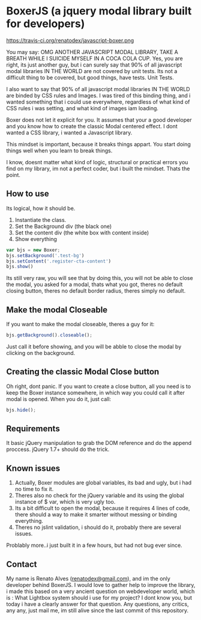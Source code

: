 # BoxerJS (a jquery modal library built for developers)

https://travis-ci.org/renatodex/javascript-boxer.png

You may say: OMG ANOTHER JAVASCRIPT MODAL LIBRARY, TAKE A BREATH WHILE I SUICIDE MYSELF IN A COCA COLA CUP.
Yes, you are right, its just another guy, but i can surely say that 90% of all javascript modal libraries IN THE WORLD are not covered by unit tests.
Its not a difficult thing to be covered, but good things, have tests. Unit Tests.

I also want to say that 90% of all javascript modal libraries IN THE WORLD are binded by CSS rules and Images.
I was tired of this binding thing, and i wanted something that i could use everywhere, regardless of what kind of CSS rules i was setting, and what kind of images iam loading.

Boxer does not let it explicit for you. It assumes that your a good developer and you know how to create the classic Modal centered effect.
I dont wanted a CSS library, i wanted a Javascript library.

This mindset is important, because it breaks things appart. You start doing things well when you learn to break things.

I know, doesnt matter what kind of logic, structural or practical errors you find on my library, im not a perfect coder, but i built the mindset. Thats the point.

## How to use

Its logical, how it should be.

1. Instantiate the class.
2. Set the Background div (the black one)
3. Set the content div (the white box with content inside)
4. Show everything

```javascript
var bjs = new Boxer;
bjs.setBackground('.test-bg')
bjs.setContent('.register-cta-content')		
bjs.show()
```

Its still very raw, you will see that by doing this, you will not be able to close the modal, you asked for a modal, thats what you got, theres no default closing button, theres no default border radius, theres simply no default.

## Make the modal Closeable

If you want to make the modal closeable, theres a guy for it:

```javascript
bjs.getBackground().closeable();
```

Just call it before showing, and you will be abble to close the modal by clicking on the background.

## Creating the classic Modal Close button

Oh right, dont panic. If you want to create a close button, all you need is to keep the Boxer instance somewhere, in which way you could call it after modal is opened.
When you do it, just call:

```javascript
bjs.hide();
```

## Requirements

It basic jQuery manipulation to grab the DOM reference and do the append proccess.
jQuery 1.7+ should do the trick. 

## Known issues

1. Actually, Boxer modules are global variables, its bad and ugly, but i had no time to fix it.
2. Theres also no check for the jQuery variable and its using the global instance of $ var, which is very ugly too.
3. Its a bit difficult to open the modal, because it requires 4 lines of code, there should a way to make it smarter without messing or binding everything.
4. Theres no jslint validation, i should do it, probably there are several issues.

Problably more..i just built it in a few hours, but had not bug ever since.

## Contact

My name is Renato Alves (renatodex@gmail.com), and im the only developer behind BoxerJS.
I would love to gather help to improve the library, i made this based on a very ancient question on webdeveloper world, which is : What Lightbox system should i use for my project?
I dont know you, but today i have a clearly answer for that question.
Any questions, any critics, any any, just mail me, im still alive since the last commit of this repository.